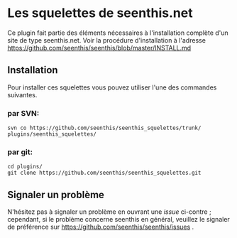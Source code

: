 # Les squelettes de seenthis.net

Ce plugin fait partie des éléments nécessaires à l'installation complète d'un site de type seenthis.net. Voir la procédure d'installation à l'adresse https://github.com/seenthis/seenthis/blob/master/INSTALL.md

## Installation

Pour installer ces squelettes vous pouvez utiliser l'une des commandes suivantes.

### par SVN:
`svn co https://github.com/seenthis/seenthis_squelettes/trunk/ plugins/seenthis_squelettes/`

### par git:
```
cd plugins/
git clone https://github.com/seenthis/seenthis_squelettes.git
```

## Signaler un problème

N'hésitez pas à signaler un problème en ouvrant une _issue_ ci-contre ; cependant, si le problème concerne seenthis en général, veuillez le signaler de préférence sur https://github.com/seenthis/seenthis/issues .
